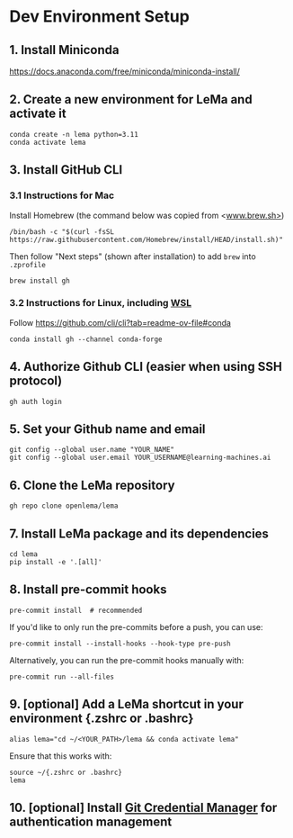 # Dev Environment Setup

## 1. Install Miniconda

   <https://docs.anaconda.com/free/miniconda/miniconda-install/>

## 2. Create a new environment for LeMa and activate it

   ```shell
   conda create -n lema python=3.11
   conda activate lema
   ```

## 3. Install GitHub CLI

### 3.1 Instructions for Mac

   Install Homebrew (the command below was copied from <www.brew.sh>)

   ```shell
   /bin/bash -c "$(curl -fsSL https://raw.githubusercontent.com/Homebrew/install/HEAD/install.sh)"
   ```

   Then follow "Next steps" (shown after installation) to add `brew` into `.zprofile`

   ```shell
   brew install gh
   ```

### 3.2 Instructions for **Linux**, including [WSL](https://learn.microsoft.com/en-us/windows/wsl/)

  Follow <https://github.com/cli/cli?tab=readme-ov-file#conda>

   ```shell
   conda install gh --channel conda-forge
   ```

## 4. Authorize Github CLI (easier when using SSH protocol)

   ```shell
   gh auth login
   ```

## 5. Set your Github name and email

   ```shell
   git config --global user.name "YOUR_NAME"
   git config --global user.email YOUR_USERNAME@learning-machines.ai
   ```

## 6. Clone the LeMa repository

   ```shell
   gh repo clone openlema/lema
   ```

## 7. Install LeMa package and its dependencies

   ```shell
   cd lema
   pip install -e '.[all]'
   ```

## 8. Install pre-commit hooks

   ```shell
   pre-commit install  # recommended
   ```

   If you'd like to only run the pre-commits before a push, you can use:

   ```shell
   pre-commit install --install-hooks --hook-type pre-push
   ```

   Alternatively, you can run the pre-commit hooks manually with:

   ```shell
   pre-commit run --all-files
   ```

## 9. [optional] Add a LeMa shortcut in your environment {.zshrc or .bashrc}

   ```shell
   alias lema="cd ~/<YOUR_PATH>/lema && conda activate lema"
   ```

   Ensure that this works with:

   ```shell
   source ~/{.zshrc or .bashrc}
   lema
   ```

## 10. [optional] Install [Git Credential Manager](https://docs.github.com/en/get-started/getting-started-with-git/about-remote-repositories#cloning-with-https-urls) for authentication management

